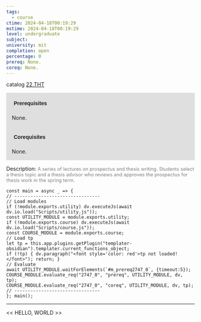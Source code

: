 ```yaml
---
tags:
  - course
ctime: 2024-04-18T00:19:29
mstime: 2024-04-18T00:19:29
level: undergraduate
subject: 
university: mit
completion: open
percentage: 0
prereq: None.
coreq: None.
---
```


catalog [22.THT](http://student.mit.edu/catalog/m22a.html#22.THT)

<span style="display: block; padding: 15px; background-color: rgb(100, 100, 100, 0.2);"><font id="m_prereq2747_0" style="display: block; font-family: Arial, sans-serif; font-weight: bold; padding: 5px">Prerequisites</font><br><span id="prereq2747_0">None.</span></span>
<span style="display: block; padding: 15px; background-color: rgb(100, 100, 100, 0.2);"><font id="m_coreq2747_0" style="display: block; font-family: Arial, sans-serif; font-weight: bold; padding: 5px">Corequisites</font><br><span id="coreq2747_0">None.</span></span>

<font style="">Description:</font>
<font style="color: grey; font-size: 0.8rem;">A series of lectures on prospectus and thesis writing. Students select a thesis topic and a thesis advisor who reviews and approves the prospectus for thesis work in the spring term.</font>

```dataviewjs
const main = async _ => {
// --------------------------------
// Load modules
if (!module.exports.utility) dv.executeJs(await dv.io.load("Scripts/utility.js"));
const UTILITY_MODULE = module.exports.utility;
if (!module.exports.course) dv.executeJs(await dv.io.load("Scripts/course.js"));
const COURSE_MODULE = module.exports.course;
// Load tp
let tp = this.app.plugins.getPlugin("templater-obsidian").templater.current_functions_object;
if (!tp) { dv.paragraph("<font style='color: red'>tp not loaded!</font>"); return; }
// Evaluate
await UTILITY_MODULE.waitForElements(`#m_prereq2747_0`, {timeout:5});
COURSE_MODULE.evaluate_req("2747_0", "prereq", UTILITY_MODULE, dv, tp);
COURSE_MODULE.evaluate_req("2747_0", "coreq", UTILITY_MODULE, dv, tp);
// --------------------------------
}; main();
```

---

<< HELLO, WORLD >>
